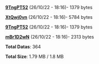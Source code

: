 [**9TngPT52**](/data/9TngPT52.txt) (26/10/22 - 18:16)- 1379 bytes

[**XtQwj0vn**](/data/XtQwj0vn.txt) (26/10/22 - 18:16)- 5784 bytes

[**9TngPT52**](/data/9TngPT52.txt) (26/10/22 - 18:16)- 1379 bytes

[**mBr1D2wN**](/data/mBr1D2wN.txt) (26/10/22 - 18:16)- 2313 bytes

**Total Datas**: 364

**Total Size**: 1.79 MB / 1.8 MB